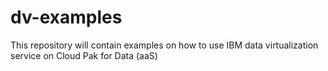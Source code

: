 # dv-examples
This repository will contain examples on how to use IBM data virtualization service on Cloud Pak for Data (aaS)
